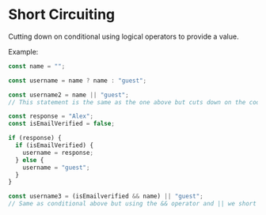 # Short Circuiting

Cutting down on conditional using logical operators to provide a value.

Example:

```javascript
const name = "";

const username = name ? name : "guest";

const username2 = name || "guest";
// This statement is the same as the one above but cuts down on the code by not having to repeat the variable "name"

const response = "Alex";
const isEmailVerified = false;

if (response) {
  if (isEmailVerified) {
    username = response;
  } else {
    username = "guest";
  }
}

const username3 = (isEmailverified && name) || "guest";
// Same as conditional above but using the && operator and || we short circuit. && is a higher operator than || so it will be run first regardless of if || comes before in the expression. If wanting to run an operator expression first enclose it i ()
```
